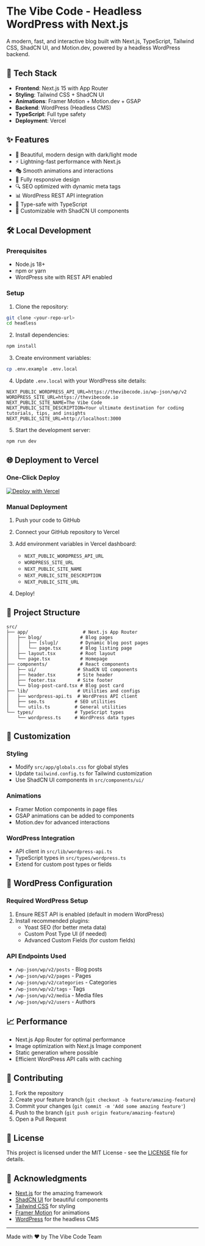 # The Vibe Code - Headless WordPress with Next.js

A modern, fast, and interactive blog built with Next.js, TypeScript, Tailwind CSS, ShadCN UI, and Motion.dev, powered by a headless WordPress backend.

## 🚀 Tech Stack

- **Frontend**: Next.js 15 with App Router
- **Styling**: Tailwind CSS + ShadCN UI
- **Animations**: Framer Motion + Motion.dev + GSAP
- **Backend**: WordPress (Headless CMS)
- **TypeScript**: Full type safety
- **Deployment**: Vercel

## ✨ Features

- 🎨 Beautiful, modern design with dark/light mode
- ⚡ Lightning-fast performance with Next.js
- 🎭 Smooth animations and interactions
- 📱 Fully responsive design
- 🔍 SEO optimized with dynamic meta tags
- 📊 WordPress REST API integration
- 🎯 Type-safe with TypeScript
- 🎨 Customizable with ShadCN UI components

## 🛠️ Local Development

### Prerequisites

- Node.js 18+ 
- npm or yarn
- WordPress site with REST API enabled

### Setup

1. Clone the repository:
```bash
git clone <your-repo-url>
cd headless
```

2. Install dependencies:
```bash
npm install
```

3. Create environment variables:
```bash
cp .env.example .env.local
```

4. Update `.env.local` with your WordPress site details:
```env
NEXT_PUBLIC_WORDPRESS_API_URL=https://thevibecode.io/wp-json/wp/v2
WORDPRESS_SITE_URL=https://thevibecode.io
NEXT_PUBLIC_SITE_NAME=The Vibe Code
NEXT_PUBLIC_SITE_DESCRIPTION=Your ultimate destination for coding tutorials, tips, and insights
NEXT_PUBLIC_SITE_URL=http://localhost:3000
```

5. Start the development server:
```bash
npm run dev
```

## 🌐 Deployment to Vercel

### One-Click Deploy

[![Deploy with Vercel](https://vercel.com/button)](https://vercel.com/new/clone?repository-url=https://github.com/your-username/your-repo)

### Manual Deployment

1. Push your code to GitHub
2. Connect your GitHub repository to Vercel
3. Add environment variables in Vercel dashboard:
   - `NEXT_PUBLIC_WORDPRESS_API_URL`
   - `WORDPRESS_SITE_URL` 
   - `NEXT_PUBLIC_SITE_NAME`
   - `NEXT_PUBLIC_SITE_DESCRIPTION`
   - `NEXT_PUBLIC_SITE_URL`

4. Deploy!

## 📁 Project Structure

```
src/
├── app/                    # Next.js App Router
│   ├── blog/              # Blog pages
│   │   ├── [slug]/        # Dynamic blog post pages
│   │   └── page.tsx       # Blog listing page
│   ├── layout.tsx         # Root layout
│   └── page.tsx           # Homepage
├── components/            # React components
│   ├── ui/               # ShadCN UI components
│   ├── header.tsx        # Site header
│   ├── footer.tsx        # Site footer
│   └── blog-post-card.tsx # Blog post card
├── lib/                  # Utilities and configs
│   ├── wordpress-api.ts  # WordPress API client
│   ├── seo.ts           # SEO utilities
│   └── utils.ts         # General utilities
└── types/               # TypeScript types
    └── wordpress.ts     # WordPress data types
```

## 🎨 Customization

### Styling
- Modify `src/app/globals.css` for global styles
- Update `tailwind.config.ts` for Tailwind customization
- Use ShadCN UI components in `src/components/ui/`

### Animations
- Framer Motion components in page files
- GSAP animations can be added to components
- Motion.dev for advanced interactions

### WordPress Integration
- API client in `src/lib/wordpress-api.ts`
- TypeScript types in `src/types/wordpress.ts`
- Extend for custom post types or fields

## 🔧 WordPress Configuration

### Required WordPress Setup
1. Ensure REST API is enabled (default in modern WordPress)
2. Install recommended plugins:
   - Yoast SEO (for better meta data)
   - Custom Post Type UI (if needed)
   - Advanced Custom Fields (for custom fields)

### API Endpoints Used
- `/wp-json/wp/v2/posts` - Blog posts
- `/wp-json/wp/v2/pages` - Pages  
- `/wp-json/wp/v2/categories` - Categories
- `/wp-json/wp/v2/tags` - Tags
- `/wp-json/wp/v2/media` - Media files
- `/wp-json/wp/v2/users` - Authors

## 📈 Performance

- Next.js App Router for optimal performance
- Image optimization with Next.js Image component
- Static generation where possible
- Efficient WordPress API calls with caching

## 🤝 Contributing

1. Fork the repository
2. Create your feature branch (`git checkout -b feature/amazing-feature`)
3. Commit your changes (`git commit -m 'Add some amazing feature'`)
4. Push to the branch (`git push origin feature/amazing-feature`)
5. Open a Pull Request

## 📝 License

This project is licensed under the MIT License - see the [LICENSE](LICENSE) file for details.

## 🙏 Acknowledgments

- [Next.js](https://nextjs.org/) for the amazing framework
- [ShadCN UI](https://ui.shadcn.com/) for beautiful components
- [Tailwind CSS](https://tailwindcss.com/) for styling
- [Framer Motion](https://www.framer.com/motion/) for animations
- [WordPress](https://wordpress.org/) for the headless CMS

---

Made with ❤️ by The Vibe Code Team
